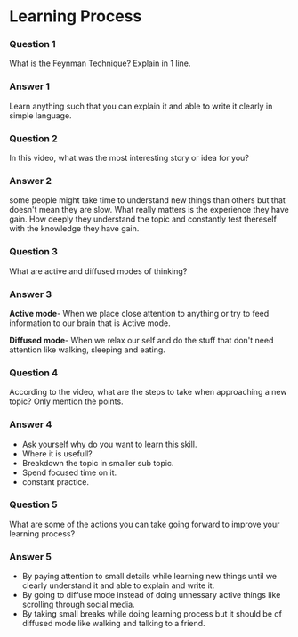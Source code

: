 # Learning Process
### Question 1
What is the Feynman Technique? Explain in 1 line.
### Answer 1
Learn anything such that you can explain it and able to write it clearly in simple language.

### Question 2
In this video, what was the most interesting story or idea for you?

### Answer 2
some people might take time to understand new things than others but that doesn't mean they are slow. What really matters is the experience they have gain. How deeply they understand the topic and constantly test thereself with the knowledge they have gain.

### Question 3
What are active and diffused modes of thinking?

### Answer 3
**Active mode**- When we place close attention to anything or try to feed information to our brain that is Active mode.

**Diffused mode**- When we relax our self and do the stuff that don't need attention like walking, sleeping and eating.




### Question 4
According to the video, what are the steps to take when approaching a new topic? Only mention the points.

### Answer 4
* Ask yourself why do you want to learn this skill.
* Where it is usefull?
* Breakdown the topic in smaller sub topic.
* Spend focused time on it.
* constant practice.




### Question 5

What are some of the actions you can take going forward to improve your learning process?
 
 ### Answer 5

 * By paying attention to small details while learning new things until we clearly understand it and able to explain and write it.
 * By going to diffuse  mode instead of doing unnessary active things like scrolling through social media.
 * By taking small breaks while doing learning process but it should be of diffused mode like walking and talking to a friend.
  
